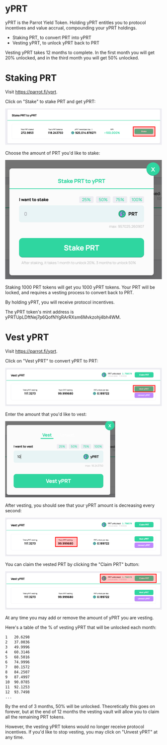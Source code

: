 # yPRT

yPRT is the Parrot Yield Token. Holding yPRT entitles you to protocol incentives and value accrual, compounding your yPRT holdings.

- Staking PRT, to convert PRT into yPRT
- Vesting yPRT, to unlock yPRT back to PRT

Vesting yPRT takes 12 months to complete. In the first month you will get 20% unlocked, and in the third month you will get 50% unlocked.

# Staking PRT

Visit https://parrot.fi/yprt.

Click on "Stake" to stake PRT and get yPRT:

![](./yprt/stake-PRT.jpeg)

Choose the amount of PRT you'd like to stake:

![](./yprt/stake-PRT-amount.jpeg)

Staking 1000 PRT tokens will get you 1000 yPRT tokens. Your PRT will be locked, and requires a vesting process to convert back to PRT.

By holding yPRT, you will receive protocol incentives.

The yPRT token's mint address is yPRTUpLDftNej7p6QofNYgRArRXsm6Mvkzohj4bh4WM.

# Vest yPRT

Visit https://parrot.fi/yprt.

Click on "Vest yPRT" to convert yPRT to PRT:

![](./yprt/vest.png)

Enter the amount that you'd like to vest:

![](./yprt/vest-amount.png)

After vesting, you should see that your yPRT amount is decreasing every second:

![](./yprt/vest-amount-current.jpeg)

You can claim the vested PRT by clicking the "Claim PRT" button:

![](./yprt/vest-claimable.jpeg)

At any time you may add or remove the amount of yPRT you are vesting.

Here's a table of the % of vesting yPRT that will be unlocked each month:

```
1	20.6298
2	37.0036
3	49.9996
4	60.3146
5	68.5016
6	74.9996
7	80.1572
8	84.2507
9	87.4997
10	90.0785
11	92.1253
12	93.7498
...
```

By the end of 3 months, 50% will be unlocked. Theoretically this goes on forever, but at the end of 12 months the vesting vault will allow you to claim all the remaining PRT tokens.

However, the vesting yPRT tokens would no longer receive protocol incentives. If you'd like to stop vesting, you may click on "Unvest yPRT" at any time.
